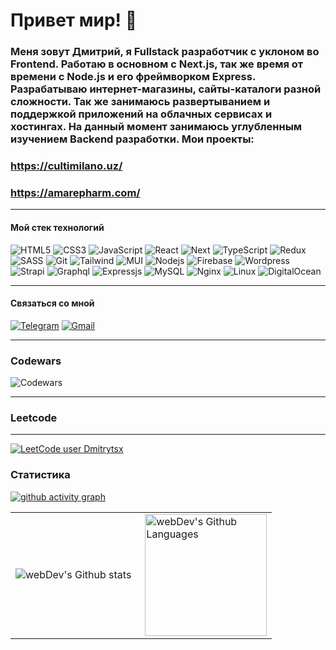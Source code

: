 # Привет мир! 👋
### Меня зовут Дмитрий, я Fullstack разработчик с уклоном во Frontend. Работаю в основном с Next.js, так же время от времени с Node.js и его фреймворком Express. Разрабатываю интернет-магазины, сайты-каталоги разной сложности. Так же занимаюсь развертыванием и поддержкой приложений на облачных сервисах и хостингах. На данный момент занимаюсь углубленным изучением Backend разработки. Мои проекты:
### https://cultimilano.uz/
### https://amarepharm.com/
***
#### Мой стек технологий
![HTML5](https://img.shields.io/badge/html-%23E34F26.svg?style=for-the-badge&logo=html5&logoColor=white)
![CSS3](https://img.shields.io/badge/css-%231572B6.svg?style=for-the-badge&logo=css3&logoColor=white)
![JavaScript](https://img.shields.io/badge/Javascript-%23323330.svg?style=for-the-badge&logo=javascript&logoColor=%23F7DF1E)
![React](https://img.shields.io/badge/react-%2320232a.svg?style=for-the-badge&logo=react&logoColor=%2361DAFB)
![Next](https://img.shields.io/badge/next.js-000000?style=for-the-badge&logo=nextdotjs&logoColor=white)
![TypeScript](https://img.shields.io/badge/typescript-%23007ACC.svg?style=for-the-badge&logo=typescript&logoColor=white)
![Redux](https://img.shields.io/badge/redux_toolkit-%23593d88.svg?style=for-the-badge&logo=redux&logoColor=white)
![SASS](https://img.shields.io/badge/SASS-hotpink.svg?style=for-the-badge&logo=SASS&logoColor=white)
![Git](https://img.shields.io/badge/GIT-E44C30?style=for-the-badge&logo=git&logoColor=white)
![Tailwind](https://img.shields.io/badge/Tailwind_CSS-38B2AC?style=for-the-badge&logo=tailwind-css&logoColor=white)
![MUI](https://img.shields.io/badge/MUI-%230081CB.svg?style=for-the-badge&logo=mui&logoColor=white)
![Nodejs](https://img.shields.io/badge/Node%20js-339933?style=for-the-badge&logo=nodedotjs&logoColor=white)
![Firebase](https://img.shields.io/badge/firebase-ffca28?style=for-the-badge&logo=firebase&logoColor=black)
![Wordpress](https://img.shields.io/badge/Wordpress-21759B?style=for-the-badge&logo=wordpress&logoColor=white)
![Strapi](https://img.shields.io/badge/strapi-2F2E8B?style=for-the-badge&logo=strapi&logoColor=white)
![Graphql](https://img.shields.io/badge/GraphQl-E10098?style=for-the-badge&logo=graphql&logoColor=white)
![Expressjs](https://img.shields.io/badge/Express%20js-000000?style=for-the-badge&logo=express&logoColor=white)
![MySQL](https://img.shields.io/badge/mysql-4479A1.svg?style=for-the-badge&logo=mysql&logoColor=white)
![Nginx](https://img.shields.io/badge/nginx-%23009639.svg?style=for-the-badge&logo=nginx&logoColor=white)
![Linux](https://img.shields.io/badge/Linux-FCC624?style=for-the-badge&logo=linux&logoColor=black)
![DigitalOcean](https://img.shields.io/badge/DigitalOcean-%230167ff.svg?style=for-the-badge&logo=digitalOcean&logoColor=white)
***
#### Связаться со мной
[![Telegram](https://img.shields.io/badge/Telegram-2CA5E0?style=for-the-badge&logo=telegram&logoColor=white)](https://t.me/Lraytsx)
[![Gmail](https://img.shields.io/badge/Gmail-D14836?style=for-the-badge&logo=gmail&logoColor=white)](mailto:dmitriifrs@gmail.com)
***
### Codewars
![Codewars](https://www.codewars.com/users/Leengray/badges/large)
***
### Leetcode 
***
[![LeetCode user Dmitrytsx](https://img.shields.io/badge/dynamic/json?style=for-the-badge&labelColor=black&color=%23ffa116&label=Solved&query=solvedOverTotal&url=https%3A%2F%2Fleetcode-badge.vercel.app%2Fapi%2Fusers%2FDmitrytsx&logo=leetcode&logoColor=yellow)](https://leetcode.com/Dmitrytsx/)
### Статистика
[![github activity graph](https://github-readme-activity-graph.vercel.app/graph?username=DmitriiFRS&theme=tokyo-night)](https://github.com/DmitriiFRS/github-readme-activity-graph)
<table>
  <tr>
    <td>
      <img align="left" src="http://github-readme-streak-stats.herokuapp.com?user=DmitriiFRS&theme=dark&background=000000" alt="webDev's Github stats" />
    </td>
    <td>
      <img height="195px" align="right" alt="webDev's Github Languages" src="https://github-readme-stats-sigma-five.vercel.app/api/top-langs/?username=DmitriiFRS&layout=compact&theme=vision-friendly-dark" />
    </td>
  </tr>
</table>
